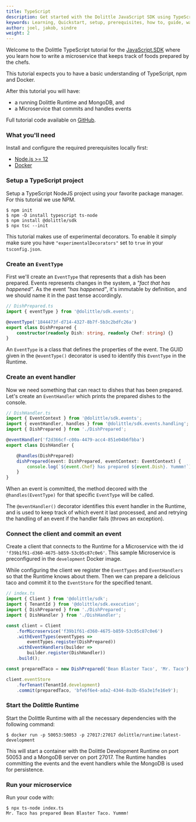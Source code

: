 ```yaml
---
title: TypeScript
description: Get started with the Dolittle JavaScript SDK using TypeScript
keywords: Learning, Quickstart, setup, prerequisites, how to, guide, walkthrough, typescript, javascript
author: joel, jakob, sindre
weight: 2
---
```


Welcome to the Dolittle TypeScript tutorial for the [JavaScript.SDK](https://github.com/dolittle/javaScript.SDK/) where you learn how to write a microservice that keeps track of foods prepared by the chefs.

This tutorial expects you to have a basic understanding of TypeScript, npm and Docker.

After this tutorial you will have:

* a running Dolittle Runtime and MongoDB, and
* a Microservice that commits and handles events

Full tutorial code available on [GitHub](https://github.com/dolittle/JavaScript.SDK/tree/master/Samples/Kitchen).

### What you'll need
Install and configure the required prerequisites locally first:

* [Node.js >= 12](https://nodejs.org/en/download/)
* [Docker](https://www.docker.com/products/docker-desktop)

### Setup a TypeScript project
Setup a TypeScript NodeJS project using your favorite package manager. For this tutorial we use NPM.

```shell
$ npm init
$ npm -D install typescript ts-node
$ npm install @dolittle/sdk
$ npx tsc --init
```

This tutorial makes use of experimental decorators. To enable it simply make sure you have `"experimentalDecorators"` set to `true` in your `tsconfig.json`.

### Create an `EventType`
First we'll create an `EventType` that represents that a dish has been prepared. Events represents changes in the system, a _"fact that has happened"_. As the event _"has happened"_, it's immutable by definition, and we should name it in the past tense accordingly.

```typescript
// DishPrepared.ts
import { eventType } from '@dolittle/sdk.events';

@eventType('1844473f-d714-4327-8b7f-5b3c2bdfc26a')
export class DishPrepared {
    constructor(readonly Dish: string, readonly Chef: string) {}
}
```

An `EventType` is a class that defines the properties of the event. The GUID given in the `@eventType()` decorator is used to identify this `EventType` in the Runtime.

### Create an event handler
Now we need something that can react to dishes that has been prepared. Let's create an `EventHandler` which prints the prepared dishes to the console.

```typescript
// DishHandler.ts
import { EventContext } from '@dolittle/sdk.events';
import { eventHandler, handles } from '@dolittle/sdk.events.handling';
import { DishPrepared } from './DishPrepared';

@eventHandler('f2d366cf-c00a-4479-acc4-851e04b6fbba')
export class DishHandler {

    @handles(DishPrepared)
    dishPrepared(event: DishPrepared, eventContext: EventContext) {
        console.log(`${event.Chef} has prepared ${event.Dish}. Yummm!`);
    }
}
```

When an event is committed, the method decored with the `@handles(EventType)` for that specific `EventType` will be called.

The `@eventHandler()` decorator identifies this event handler in the Runtime, and is used to keep track of which event it last processed, and and retrying the handling of an event if the handler fails (throws an exception).

### Connect the client and commit an event
Create a client that connects to the Runtime for a Microservice with the id `'f39b1f61-d360-4675-b859-53c05c87c0e6'`. This sample Microservice is preconfigured in the `development` Docker image.

While configuring the client we register the `EventTypes` and `EventHandlers` so that the Runtime knows about them. Then we can prepare a delicious taco and commit it to the `EventStore` for the specified tenant.

```typescript
// index.ts
import { Client } from '@dolittle/sdk';
import { TenantId } from '@dolittle/sdk.execution';
import { DishPrepared } from './DishPrepared';
import { DishHandler } from './DishHandler';

const client = Client
    .forMicroservice('f39b1f61-d360-4675-b859-53c05c87c0e6')
    .withEventTypes(eventTypes =>
        eventTypes.register(DishPrepared))
    .withEventHandlers(builder =>
        builder.register(DishHandler))
    .build();

const preparedTaco = new DishPrepared('Bean Blaster Taco', 'Mr. Taco');

client.eventStore
    .forTenant(TenantId.development)
    .commit(preparedTaco, 'bfe6f6e4-ada2-4344-8a3b-65a3e1fe16e9');
```

### Start the Dolittle Runtime
Start the Dolittle Runtime with all the necessary dependencies with the following command:

```shell
$ docker run -p 50053:50053 -p 27017:27017 dolittle/runtime:latest-development
```

This will start a container with the Dolittle Development Runtime on port 50053 and a MongoDB server on port 27017.
The Runtime handles committing the events and the event handlers while the MongoDB is used for persistence.

### Run your microservice
Run your code with:

```shell
$ npx ts-node index.ts
Mr. Taco has prepared Bean Blaster Taco. Yummm!
```
